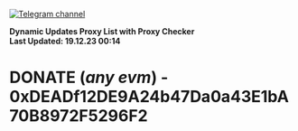 [![Telegram channel](https://img.shields.io/endpoint?url=https://runkit.io/damiankrawczyk/telegram-badge/branches/master?url=https://t.me/n4z4v0d)](https://t.me/n4z4v0d) 

**Dynamic Updates Proxy List with Proxy Checker**  
**Last Updated: 19.12.23 00:14**

# DONATE (_any evm_) - 0xDEADf12DE9A24b47Da0a43E1bA70B8972F5296F2
